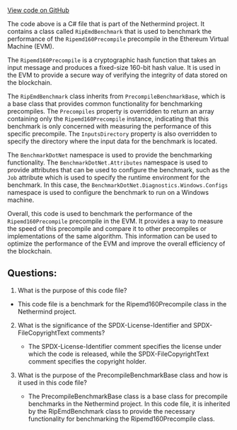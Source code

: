 [View code on GitHub](https://github.com/NethermindEth/nethermind/src/Nethermind/Nethermind.Precompiles.Benchmark/RipEmdBenchmark.cs)

The code above is a C# file that is part of the Nethermind project. It contains a class called `RipEmdBenchmark` that is used to benchmark the performance of the `Ripemd160Precompile` precompile in the Ethereum Virtual Machine (EVM). 

The `Ripemd160Precompile` is a cryptographic hash function that takes an input message and produces a fixed-size 160-bit hash value. It is used in the EVM to provide a secure way of verifying the integrity of data stored on the blockchain. 

The `RipEmdBenchmark` class inherits from `PrecompileBenchmarkBase`, which is a base class that provides common functionality for benchmarking precompiles. The `Precompiles` property is overridden to return an array containing only the `Ripemd160Precompile` instance, indicating that this benchmark is only concerned with measuring the performance of this specific precompile. The `InputsDirectory` property is also overridden to specify the directory where the input data for the benchmark is located. 

The `BenchmarkDotNet` namespace is used to provide the benchmarking functionality. The `BenchmarkDotNet.Attributes` namespace is used to provide attributes that can be used to configure the benchmark, such as the `Job` attribute which is used to specify the runtime environment for the benchmark. In this case, the `BenchmarkDotNet.Diagnostics.Windows.Configs` namespace is used to configure the benchmark to run on a Windows machine. 

Overall, this code is used to benchmark the performance of the `Ripemd160Precompile` precompile in the EVM. It provides a way to measure the speed of this precompile and compare it to other precompiles or implementations of the same algorithm. This information can be used to optimize the performance of the EVM and improve the overall efficiency of the blockchain.
## Questions: 
 1. What is the purpose of this code file?
   - This code file is a benchmark for the Ripemd160Precompile class in the Nethermind project.

2. What is the significance of the SPDX-License-Identifier and SPDX-FileCopyrightText comments?
   - The SPDX-License-Identifier comment specifies the license under which the code is released, while the SPDX-FileCopyrightText comment specifies the copyright holder.

3. What is the purpose of the PrecompileBenchmarkBase class and how is it used in this code file?
   - The PrecompileBenchmarkBase class is a base class for precompile benchmarks in the Nethermind project. In this code file, it is inherited by the RipEmdBenchmark class to provide the necessary functionality for benchmarking the Ripemd160Precompile class.